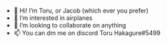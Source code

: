 - 👋 Hi! I’m Toru, or Jacob (which ever you prefer)
- 👀 I’m interested in airplanes
- 💞️ I’m looking to collaborate on anything
- 📫 You can dm me on discord Toru Hakagure#5499

<!---
jacobhuber0707/jacobhuber0707 is a ✨ special ✨ repository because its `README.md` (this file) appears on your GitHub profile.
You can click the Preview link to take a look at your changes.
--->
